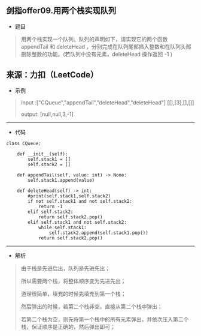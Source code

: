 剑指offer09.用两个栈实现队列
----------
 - 题目
>用两个栈实现一个队列。队列的声明如下，请实现它的两个函数 appendTail 和 deleteHead ，分别完成在队列尾部插入整数和在队列头部删除整数的功能。(若队列中没有元素，deleteHead 操作返回 -1 )

来源：力扣（LeetCode）
----------
 - 示例
> input :["CQueue","appendTail","deleteHead","deleteHead"] [[],[3],[],[]]
>
> output: [null,null,3,-1]
 ----------
 - 代码
 >
>
    
    class CQueue:
    
        def __init__(self):
            self.stack1 = []
            self.stack2 = []
    
        def appendTail(self, value: int) -> None:
            self.stack1.append(value)
    
        def deleteHead(self) -> int:
            #print(self.stack1,self.stack2)
            if not self.stack1 and not self.stack2:
                return -1
            elif self.stack2:
                return self.stack2.pop()
            elif self.stack1 and not self.stack2:
                while self.stack1:
                    self.stack2.append(self.stack1.pop())
                return self.stack2.pop()
 ----------
 - 解析
 >
> 由于栈是先进后出，队列是先进先出；
>
> 所以需要两个栈，将整体顺序变为先进先出；
>
> 道理很简单，填充的时候先填充到第一个栈；
>
> 然后弹出的时候，若第二个栈非空，直接从第二个栈中弹出；
>
> 若第二个栈为空，则先将第一个栈中的所有元素弹出，并依次压入第二个栈，保证顺序是正确的，然后弹出即可；
>
